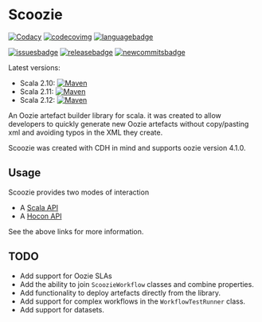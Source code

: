 # Scoozie

[![Codacy][codacyimg2]][codacylink]  [![codecovimg]][codcovlink]  [![languagebadge]][languagelink] 

[![issuesbadge]][issueslink] [![releasebadge]][releaselink] [![newcommitsbadge]][newcommitslink]

Latest versions: 

* Scala 2.10:  [![Maven][210mavenimg]][mavenlink]
* Scala 2.11:  [![Maven][211mavenimg]][mavenlink]
* Scala 2.12:  [![Maven][212mavenimg]][mavenlink]

An Oozie artefact builder library for scala.  it was created to allow developers  to quickly generate new Oozie artefacts without copy/pasting xml and avoiding typos in the XML they create.

Scoozie was created with CDH in mind and supports oozie version 4.1.0.


## Usage 
Scoozie provides two modes of interaction

  * A [Scala API](./ScalaAPI.md)
  * A [Hocon API](HoconAPI.md)

See the above links for more information.

## TODO

* Add support for Oozie SLAs
* Add the ability to join `ScoozieWorkflow` classes and combine properties.
* Add functionality to deploy artefacts directly from the library.
* Add support for complex workflows in the `WorkflowTestRunner` class.
* Add support for datasets.

[languagebadge]: https://img.shields.io/github/languages/top/simonjpegg/scoozie.svg?style=flat
[languagelink]: https://www.scala-lang.org/

[issuesbadge]: https://img.shields.io/github/issues/simonjpegg/scoozie.svg?style=flat
[issueslink]: https://github.com/SimonJPegg/scoozie/issues

[licenseimg]: https://img.shields.io/badge/Licence-Apache%202.0-blue.svg
[licenselink]: ./LICENSE

[codacyimg]: https://img.shields.io/codacy/grade/fdf40afa99a342b093836bfa22871c2d.svg?style=flat
[codacyimg2]: https://api.codacy.com/project/badge/grade/fdf40afa99a342b093836bfa22871c2d
[codacylink]: https://app.codacy.com/project/SimonJPegg/scoozie/dashboard

[210mavenimg]: https://maven-badges.herokuapp.com/maven-central/org.antipathy/scoozie_2.10/badge.svg
[211mavenimg]: https://maven-badges.herokuapp.com/maven-central/org.antipathy/scoozie_2.11/badge.svg
[212mavenimg]: https://maven-badges.herokuapp.com/maven-central/org.antipathy/scoozie_2.12/badge.svg
[mavenlink]: https://search.maven.org/search?q=scoozie

[codecovimg]: https://api.codacy.com/project/badge/Coverage/4c627c7c58834629a0d737db4097a1b0
[codcovlink]: https://www.codacy.com?utm_source=github.com&utm_medium=referral&utm_content=SimonJPegg/scoozie&utm_campaign=Badge_Coverage

[releasebadge]: https://img.shields.io/github/release/simonjpegg/scoozie.svg?style=flat
[releaselink]: https://github.com/SimonJPegg/scoozie/releases

[newcommitsbadge]: https://img.shields.io/github/commits-since/simonjpegg/scoozie/latest.svg?style=flat
[newcommitslink]: https://github.com/SimonJPegg/scoozie/commits/master